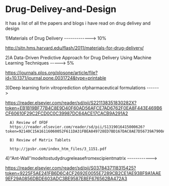 # Drug-Delivey-and-Design

It has a list of all the papers and blogs i have read on drug delivey and design

1)Materials of Drug Delivery ------------->   10%

http://sitn.hms.harvard.edu/flash/2011/materials-for-drug-delivery/   


2)A Data-Driven Predictive Approach for Drug Delivery Using Machine Learning Techniques -----> 5%

https://journals.plos.org/plosone/article/file?id=10.1371/journal.pone.0031724&type=printable

3)Deep learning forin vitroprediction ofpharmaceutical formulations ------>  

https://reader.elsevier.com/reader/sd/pii/S221138351830282X?token=EB1B19BF77B4C8E9D40F60AD56AFCE7AD6762F0EA8F443E469B6CF60610F29C2FCD0C0C39987DC64ACE17CACB9A291A2


      A) Review of OFDF
      https://reader.elsevier.com/reader/sd/pii/S1319016415000626?token=92140C15A16116060052F611DA31FBEA849728ED7BD167DAC8AE7D56739A7900AA5AF8951452099EFE10A168FA6FE33A
      
      B) Review of Matrix Tablets
      
      http://jpsbr.com/index_htm_files/3_1151.pdf

4)‘‘Ant-Wall’’modeltostudydrugreleasefromexcipientmatrix ------------>

https://reader.elsevier.com/reader/sd/pii/S0378437118315425?token=9225F5AE241FB6D6C4CF2692E0055E7289CB2CE1AE938F9A1AAE9EF29A0856DBDE603ADC3BE9587E8EF676562BA472A3
